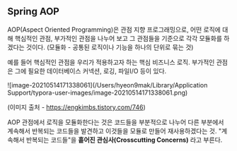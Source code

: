 ## Spring AOP
AOP(Aspect Oriented Programming)은 관점 지향 프로그래밍으로, 어떤 로직에 대해 핵심적인 관점, 부가적인 관점을 나누어 보고 그 관점들을 기준으로 각각 모듈화를 하겠다는 것이다.
(모듈화 - 공통된 로직이나 기능을 하나의 단위로 묶는 것)

예를 들어 핵심적인 관점을 우리가 적용하고자 하는 핵심 비즈니스 로직.
부가적인 관점은 그에 필요한 데이터베이스 커넥션, 로깅, 파일I/O 등이 있다.

![image-20210514171338061](/Users/hyeon9mak/Library/Application Support/typora-user-images/image-20210514171338061.png)

(이미지 출처 - https://engkimbs.tistory.com/746)

AOP 관점에서 로직을 모듈화한다는 것은 코드들을 부분적으로 나누어 다른 부분에서 계속해서 반복되는 코드들을 발견하고 이것들을 모듈로 만들어 재사용하겠다는 것. "계속해서 반복되는 코드들"을 **흩어진 관심사(Crosscutting Concerns)** 라고 부른다.

<br>

